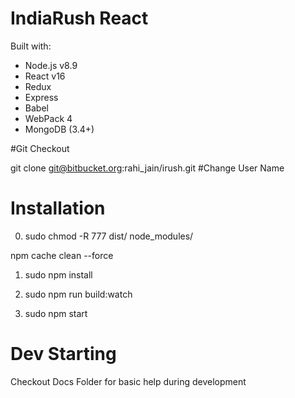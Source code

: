 # IndiaRush React

Built with:
* Node.js v8.9
* React v16
* Redux
* Express
* Babel
* WebPack 4
* MongoDB (3.4+)

#Git Checkout

git clone git@bitbucket.org:rahi_jain/irush.git  #Change User Name


# Installation
0. sudo chmod -R 777 dist/ node_modules/

npm cache clean --force

1. sudo npm install

2. sudo npm run build:watch

3. sudo npm start

# Dev Starting

Checkout Docs Folder for basic help during development
